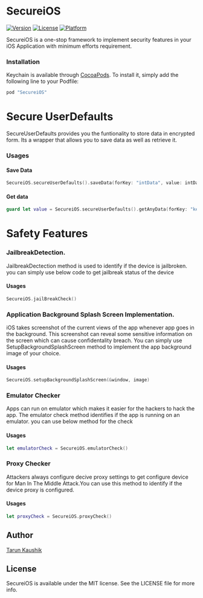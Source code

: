 # SecureiOS

[![Version](https://img.shields.io/cocoapods/v/SecureiOS.svg?style=flat)](http://cocoadocs.org/docsets/SecureiOS)
[![License](https://img.shields.io/cocoapods/l/SecureiOS.svg?style=flat)](http://cocoadocs.org/docsets/SecureiOS)
[![Platform](https://img.shields.io/cocoapods/p/SecureiOS.svg?style=flat)](http://cocoadocs.org/docsets/SecureiOS)

SecureiOS is a one-stop framework to implement security features in your iOS Application with minimum efforts requirement.


### Installation
Keychain is available through [CocoaPods](https://cocoapods.org/pods/SecureiOS). To install it, simply add the following line to your Podfile:

```ruby
pod "SecureiOS"
```

# Secure UserDefaults
SecureUserDefaults provides you the funtionality to store data in encrypted form. Its a wrapper that allows you to save data as well as retrieve it.

### Usages
#### Save Data
```Swift
SecureiOS.secureUserDefaults().saveData(forKey: "intData", value: intData)
```

#### Get data
```Swift
guard let value = SecureiOS.secureUserDefaults().getAnyData(forKey: "key") as? String else {return}
```

# Safety Features

### JailbreakDetection.
JailbreakDectection method is used to identify if the device is jailbroken. you can simply use below code to get jailbreak status of the device
#### Usages
```Swift
SecureiOS.jailBreakCheck()
```
### Application Background Splash Screen Implementation.
iOS takes screenshot of the current views of the app whenever app goes in the background. This screenshot can reveal some sensitive information on the screen which can cause confidentality breach.
You can simply use SetupBackgroundSplashScreen method to implement the app background image of your choice.
#### Usages
```Swift
SecureiOS.setupBackgroundSplashScreen(&window, image)
```
### Emulator Checker
Apps can run on emulator which makes it easier for the hackers to hack the app. The emulator check method identifies if the app is running on an emulator.
you can use below method for the check
#### Usages
```Swift
let emulatorCheck = SecureiOS.emulatorCheck()
```
### Proxy Checker
Attackers always configure decive proxy settings to get configure device for Man In The Middle Attack.You can use this method to identify if the device proxy is configured.
#### Usages
```Swift
let proxyCheck = SecureiOS.proxyCheck()
```

## Author

[Tarun Kaushik](https://www.linkedin.com/in/tarun-kaushik/)

## License

SecureiOS is available under the MIT license. See the LICENSE file for more info.
